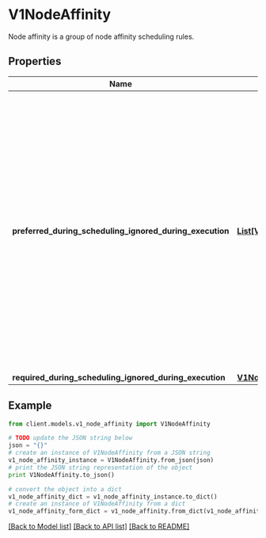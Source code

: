 # V1NodeAffinity

Node affinity is a group of node affinity scheduling rules.

## Properties
Name | Type | Description | Notes
------------ | ------------- | ------------- | -------------
**preferred_during_scheduling_ignored_during_execution** | [**List[V1PreferredSchedulingTerm]**](V1PreferredSchedulingTerm.md) | The scheduler will prefer to schedule pods to nodes that satisfy the affinity expressions specified by this field, but it may choose a node that violates one or more of the expressions. The node that is most preferred is the one with the greatest sum of weights, i.e. for each node that meets all of the scheduling requirements (resource request, requiredDuringScheduling affinity expressions, etc.), compute a sum by iterating through the elements of this field and adding \&quot;weight\&quot; to the sum if the node matches the corresponding matchExpressions; the node(s) with the highest sum are the most preferred. | [optional] 
**required_during_scheduling_ignored_during_execution** | [**V1NodeSelector**](V1NodeSelector.md) |  | [optional] 

## Example

```python
from client.models.v1_node_affinity import V1NodeAffinity

# TODO update the JSON string below
json = "{}"
# create an instance of V1NodeAffinity from a JSON string
v1_node_affinity_instance = V1NodeAffinity.from_json(json)
# print the JSON string representation of the object
print V1NodeAffinity.to_json()

# convert the object into a dict
v1_node_affinity_dict = v1_node_affinity_instance.to_dict()
# create an instance of V1NodeAffinity from a dict
v1_node_affinity_form_dict = v1_node_affinity.from_dict(v1_node_affinity_dict)
```
[[Back to Model list]](../README.md#documentation-for-models) [[Back to API list]](../README.md#documentation-for-api-endpoints) [[Back to README]](../README.md)


